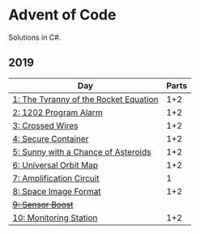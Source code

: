 # Advent of Code
Solutions in C#. 
## 2019
| Day | Parts |
|-|-|
| [1: The Tyranny of the Rocket Equation](https://github.com/sindrekjr/AdventOfCode/blob/master/Solutions/Year2019/Day01/Solution.cs) | 1+2 |
| [2: 1202 Program Alarm](https://github.com/sindrekjr/AdventOfCode/blob/master/Solutions/Year2019/Day02/Solution.cs) | 1+2 |
| [3: Crossed Wires](https://github.com/sindrekjr/AdventOfCode/blob/master/Solutions/Year2019/Day03/Solution.cs) | 1+2 |
| [4: Secure Container](https://github.com/sindrekjr/AdventOfCode/blob/master/Solutions/Year2019/Day04/Solution.cs) | 1+2 |
| [5: Sunny with a Chance of Asteroids](https://github.com/sindrekjr/AdventOfCode/blob/master/Solutions/Year2019/Day05/Solution.cs) | 1+2 |
| [6: Universal Orbit Map](https://github.com/sindrekjr/AdventOfCode/blob/master/Solutions/Year2019/Day06/Solution.cs) | 1+2 |
| [7: Amplification Circuit](https://github.com/sindrekjr/AdventOfCode/blob/master/Solutions/Year2019/Day07/Solution.cs) | 1 |
| [8: Space Image Format](https://github.com/sindrekjr/AdventOfCode/blob/master/Solutions/Year2019/Day08/Solution.cs) | 1+2 |
| [~~9: Sensor Boost~~](https://github.com/sindrekjr/AdventOfCode/blob/master/Solutions/Year2019/Day09/Solution.cs) |  |
| [10: Monitoring Station](https://github.com/sindrekjr/AdventOfCode/blob/master/Solutions/Year2019/Day10/Solution.cs) | 1+2 |
